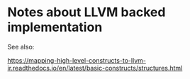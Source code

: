 # Notes about LLVM backed implementation

See also:

https://mapping-high-level-constructs-to-llvm-ir.readthedocs.io/en/latest/basic-constructs/structures.html

